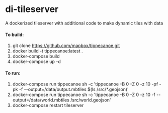 # di-tileserver
A dockerized tileserver with additional code to make dynamic tiles with data

#### To build:

1. git clone https://github.com/mapbox/tippecanoe.git
2. docker build -t tippecanoe:latest .
3. docker-compose build
4. docker-compose up -d

#### To run:

1. docker-compose run tippecanoe sh -c 'tippecanoe -B 0 -Z 0 -z 10 -pf -pk -f --output=/data/output.mbtiles $(ls /src/*.geojson)'
2. docker-compose run tippecanoe sh -c 'tippecanoe -B 0 -Z 0 -z 10 -f --output=/data/world.mbtiles /src/world.geojson'
3. docker-compose restart tileserver
